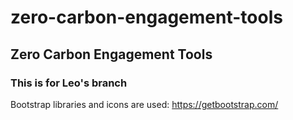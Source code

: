 # zero-carbon-engagement-tools
## Zero Carbon Engagement Tools

### This is for Leo's branch

Bootstrap libraries and icons are used:
https://getbootstrap.com/
